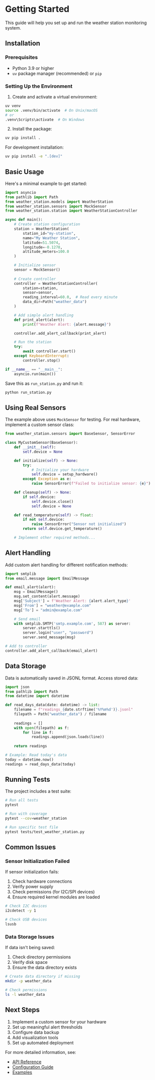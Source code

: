 # Getting Started

This guide will help you set up and run the weather station monitoring system.

## Installation

### Prerequisites

- Python 3.9 or higher
- `uv` package manager (recommended) or `pip`

### Setting Up the Environment

1. Create and activate a virtual environment:
```bash
uv venv
source .venv/bin/activate  # On Unix/macOS
# or
.venv\Scripts\activate  # On Windows
```

2. Install the package:
```bash
uv pip install .
```

For development installation:
```bash
uv pip install -e ".[dev]"
```

## Basic Usage

Here's a minimal example to get started:

```python
import asyncio
from pathlib import Path
from weather_station.models import WeatherStation
from weather_station.sensors import MockSensor
from weather_station.station import WeatherStationController

async def main():
    # Create station configuration
    station = WeatherStation(
        station_id="my-station",
        name="My Weather Station",
        latitude=51.5074,
        longitude=-0.1278,
        altitude_meters=100.0
    )

    # Initialize sensor
    sensor = MockSensor()
    
    # Create controller
    controller = WeatherStationController(
        station=station,
        sensor=sensor,
        reading_interval=60.0,  # Read every minute
        data_dir=Path("weather_data")
    )

    # Add simple alert handling
    def print_alert(alert):
        print(f"Weather Alert: {alert.message}")

    controller.add_alert_callback(print_alert)

    # Run the station
    try:
        await controller.start()
    except KeyboardInterrupt:
        controller.stop()

if __name__ == "__main__":
    asyncio.run(main())
```

Save this as `run_station.py` and run it:
```bash
python run_station.py
```

## Using Real Sensors

The example above uses `MockSensor` for testing. For real hardware, implement a custom sensor class:

```python
from weather_station.sensors import BaseSensor, SensorError

class MyCustomSensor(BaseSensor):
    def __init__(self):
        self.device = None

    def initialize(self) -> None:
        try:
            # Initialize your hardware
            self.device = setup_hardware()
        except Exception as e:
            raise SensorError(f"Failed to initialize sensor: {e}")

    def cleanup(self) -> None:
        if self.device:
            self.device.close()
            self.device = None

    def read_temperature(self) -> float:
        if not self.device:
            raise SensorError("Sensor not initialized")
        return self.device.get_temperature()

    # Implement other required methods...
```

## Alert Handling

Add custom alert handling for different notification methods:

```python
import smtplib
from email.message import EmailMessage

def email_alert(alert):
    msg = EmailMessage()
    msg.set_content(alert.message)
    msg['Subject'] = f'Weather Alert: {alert.alert_type}'
    msg['From'] = "weather@example.com"
    msg['To'] = "admin@example.com"

    # Send email
    with smtplib.SMTP('smtp.example.com', 587) as server:
        server.starttls()
        server.login("user", "password")
        server.send_message(msg)

# Add to controller
controller.add_alert_callback(email_alert)
```

## Data Storage

Data is automatically saved in JSONL format. Access stored data:

```python
import json
from pathlib import Path
from datetime import datetime

def read_days_data(date: datetime) -> list:
    filename = f"readings_{date.strftime('%Y%m%d')}.jsonl"
    filepath = Path("weather_data") / filename
    
    readings = []
    with open(filepath) as f:
        for line in f:
            readings.append(json.loads(line))
    
    return readings

# Example: Read today's data
today = datetime.now()
readings = read_days_data(today)
```

## Running Tests

The project includes a test suite:

```bash
# Run all tests
pytest

# Run with coverage
pytest --cov=weather_station

# Run specific test file
pytest tests/test_weather_station.py
```

## Common Issues

### Sensor Initialization Failed

If sensor initialization fails:

1. Check hardware connections
2. Verify power supply
3. Check permissions (for I2C/SPI devices)
4. Ensure required kernel modules are loaded

```bash
# Check I2C devices
i2cdetect -y 1

# Check USB devices
lsusb
```

### Data Storage Issues

If data isn't being saved:

1. Check directory permissions
2. Verify disk space
3. Ensure the data directory exists

```bash
# Create data directory if missing
mkdir -p weather_data

# Check permissions
ls -l weather_data
```

## Next Steps

1. Implement a custom sensor for your hardware
2. Set up meaningful alert thresholds
3. Configure data backup
4. Add visualization tools
5. Set up automated deployment

For more detailed information, see:

- [API Reference](api/models.md)
- [Configuration Guide](configuration.md)
- [Examples](examples.md)
